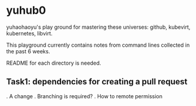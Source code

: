 # yuhub0
yuhaohaoyu's play ground for mastering these universes: github, kubevirt, kubernetes, libvirt.

This playground currently contains notes from command lines collected in the past 6 weeks. 

README for each directory is needed.

## Task1: dependencies for creating a pull request
. A change
. Branching is required?
. How to remote permission

